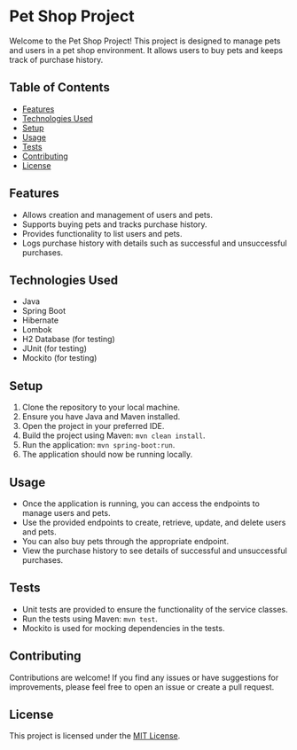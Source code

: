 # Pet Shop Project

Welcome to the Pet Shop Project! This project is designed to manage pets and users in a pet shop environment. It allows users to buy pets and keeps track of purchase history.

## Table of Contents
- [Features](#features)
- [Technologies Used](#technologies-used)
- [Setup](#setup)
- [Usage](#usage)
- [Tests](#tests)
- [Contributing](#contributing)
- [License](#license)

## Features
- Allows creation and management of users and pets.
- Supports buying pets and tracks purchase history.
- Provides functionality to list users and pets.
- Logs purchase history with details such as successful and unsuccessful purchases.

## Technologies Used
- Java
- Spring Boot
- Hibernate
- Lombok
- H2 Database (for testing)
- JUnit (for testing)
- Mockito (for testing)

## Setup
1. Clone the repository to your local machine.
2. Ensure you have Java and Maven installed.
3. Open the project in your preferred IDE.
4. Build the project using Maven: `mvn clean install`.
5. Run the application: `mvn spring-boot:run`.
6. The application should now be running locally.

## Usage
- Once the application is running, you can access the endpoints to manage users and pets.
- Use the provided endpoints to create, retrieve, update, and delete users and pets.
- You can also buy pets through the appropriate endpoint.
- View the purchase history to see details of successful and unsuccessful purchases.

## Tests
- Unit tests are provided to ensure the functionality of the service classes.
- Run the tests using Maven: `mvn test`.
- Mockito is used for mocking dependencies in the tests.

## Contributing
Contributions are welcome! If you find any issues or have suggestions for improvements, please feel free to open an issue or create a pull request.

## License
This project is licensed under the [MIT License](LICENSE).
